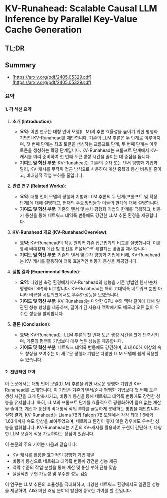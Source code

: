 # KV-Runahead: Scalable Causal LLM Inference by Parallel Key-Value Cache Generation
## TL;DR
## Summary
- [https://arxiv.org/pdf/2405.05329.pdf](https://arxiv.org/pdf/2405.05329.pdf)

### 요약
#### 1. 각 섹션 요약
1. **소개 (Introduction)**:
    - **요약**: 이번 연구는 대형 언어 모델(LLM)의 추론 효율성을 높이기 위한 평행화 기법인 KV-Runahead를 제안합니다. 기존의 LLM 추론은 두 단계로 이루어지며, 첫 번째 단계는 최초 토큰을 생성하는 프롬프트 단계, 두 번째 단계는 이후 토큰을 생성하는 확장 단계입니다. KV-Runahead는 프롬프트 단계에서 KV-캐시를 미리 준비하여 첫 번째 토큰 생성 시간을 줄이는 데 중점을 둡니다.
    - **기여도 및 혁신 부분**: KV-Runahead는 기존의 순차 또는 텐서 평행화 기법과 달리, KV-캐시를 무작위 접근 방식으로 사용하여 계산 중복과 통신 비용을 줄이고, 비대칭적 작업 부하를 줄입니다.

2. **관련 연구 (Related Works)**:
    - **요약**: 대형 언어 모델의 평행화 기법과 LLM 추론의 두 단계(프롬프트 및 확장 단계)에 대해 설명하고, 현재의 주요 방법들과 이들의 한계에 대해 설명합니다.
    - **기여도 및 혁신 부분**: 기존의 텐서 및 순차 평행화 기법의 한계를 극복하고, 비동기 통신을 통해 네트워크 대역폭 변동에도 강건한 LLM 추론 환경을 제공합니다.

3. **KV-Runahead 개요 (KV-Runahead Overview)**:
    - **요약**: KV-Runahead의 작동 원리와 기존 접근법과의 비교를 설명합니다. 이를 통해 비대칭적 계산 및 통신을 효율적으로 해결하는 방법을 제시합니다.
    - **기여도 및 혁신 부분**: 기존의 텐서 및 순차 평행화 기법에 비해, KV-Runahead는 KV-캐시를 활용하여 더욱 효율적인 비동기 통신을 제공합니다.

4. **실험 결과 (Experimental Results)**:
    - **요약**: 다양한 측정 환경에서 KV-Runahead의 성능을 기존 방법인 텐서/순차 평행화(TSP)와 비교합니다. KV-Runahead는 특히 고대역폭 네트워크 뿐만 아니라 비균질 네트워크에서도 우수한 성능을 보였습니다.
    - **기여도 및 혁신 부분**: KV-Runahead는 다양한 GPU 수와 맥락 길이에 대해 일관된 성능 향상을 제공하며, 길이가 긴 사용자 맥락에서도 메모리 오류 없이 우수한 성능을 발휘합니다.

5. **결론 (Conclusion)**:
    - **요약**: KV-Runahead는 LLM 추론의 첫 번째 토큰 생성 시간을 크게 단축시키며, 기존의 평행화 기법보다 매우 높은 성능을 제공합니다.
    - **기여도 및 혁신 부분**: 네트워크 대역폭 변동에도 강건하며, 최대 60% 이상의 속도 향상을 보여주는 이 새로운 평행화 기법은 다양한 LLM 모델에 쉽게 적용할 수 있습니다.

#### 2. 전반적인 요약
이 논문에서는 대형 언어 모델(LLM) 추론을 위한 새로운 평행화 기법인 KV-Runahead를 소개합니다. 이 기법은 기존의 텐서/순차 평행화 기법보다 첫 번째 토큰 생성 시간을 크게 단축시키고, 비동기 통신을 통해 네트워크 대역폭 변동에도 강건한 성능을 유지합니다. 특히, LLM의 프롬프트 단계를 효율적으로 평행화하여 필요 없는 계산을 줄이고, 계산과 통신의 비대칭적 작업 부하를 균등하게 분배하는 방법을 제안합니다. 실험 결과, KV-Runahead는 Llama 7B와 Falcon 7B 모델에서 각각 최대 1.6배와 1.63배까지 속도 향상을 보여주었으며, 네트워크 환경이 좋지 않은 경우에도 우수한 성능을 발휘합니다. KV-Runahead는 기존의 KV-캐시를 활용하여 구현이 간단하고, 다양한 LLM 모델에 적용 가능하다는 장점이 있습니다.

이 논문의 주요 기여는 다음과 같습니다:
- KV-캐시를 활용한 효과적인 평행화 기법 개발
- 비동기 통신으로 네트워크 대역폭 변동에 강건한 성능 제공
- 맥락 수준의 작업 분할을 통해 계산 및 통신 부하 균형 맞춤
- 실질적인 구현 가능성 및 우수한 성능 검증

이 연구는 LLM 추론의 효율성을 극대화하고, 다양한 네트워크 환경에서도 일관된 성능을 제공하여, AI와 머신 러닝 분야의 발전에 중요한 기여를 할 것입니다.